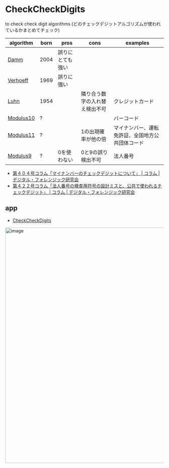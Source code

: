 # CheckCheckDigits

to check check digit algorithms (どのチェックデジットアルゴリズムが使われているかまとめてチェック)

|algorithm|born|pros|cons|examples|
|-|-|-|-|-|
[Damm](https://github.com/code4fukui/Damm)|2004|誤りにとても強い|||
|[Verhoeff](https://github.com/code4fukui/Verhoeff)|1969|誤りに強い|||
|[Luhn](https://github.com/code4fukui/Luhn)|1954||隣り合う数字の入れ替え検出不可|クレジットカード|
|[Modulus10](https://github.com/code4fukui/Modulus10)|?|||バーコード|
|[Modulus11](https://github.com/code4fukui/Modulus11)|?||1の出現確率が他の倍|マイナンバー、運転免許証、全国地方公共団体コード|
|[Modulus9](https://github.com/code4fukui/Modulus9)|?|0を使わない|0と9の誤り検出不可|法人番号|

- [第４０４号コラム「マイナンバーのチェックデジットについて」 | コラム | デジタル・フォレンジック研究会](https://digitalforensic.jp/2016/03/14/column404/)
- [第４２２号コラム「法人番号の検査用符号の設計ミスと、公共で使われるチェックデジット」 | コラム | デジタル・フォレンジック研究会](https://digitalforensic.jp/2016/07/25/column422/)

## app

- [CheckCheckDigits](https://code4fukui.github.io/CheckCheckDigits/)

<img width="749" alt="image" src="https://user-images.githubusercontent.com/1715217/167297889-9b8b9dd7-91b1-4c5f-aca6-476a49dbecf2.png">
